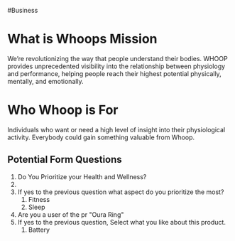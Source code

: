 #Business
# What is Whoops Mission
We’re revolutionizing the way that people understand their bodies. WHOOP provides unprecedented visibility into the relationship between physiology and performance, helping people reach their highest potential physically, mentally, and emotionally.
# Who Whoop is For
Individuals who want or need a high level of insight into their physiological activity.
Everybody could gain something valuable from Whoop.
## Potential Form Questions

1. Do You Prioritize your Health and Wellness? 
2. 
3. If yes to the previous question what aspect do you prioritize the most?
	1. Fitness
	2.  Sleep
4. Are you a user  of the pr "Oura Ring"
5.  If yes to the previous question, Select what you like about this product.
	1. Battery